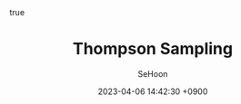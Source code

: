 ---
title: Thompson Sampling
author: SeHoon
date: 2023-04-06 14:42:30 +0900
categories: [Machine Learning, ML_Theory]
tags: [machine learning, python]
math: true
mermaid: true
---